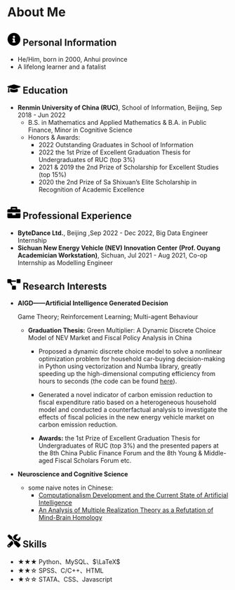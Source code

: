 # About Me

 ## <img src="assets/info-circle-solid.svg" width="30px"> Personal Information

 - He/Him, born in 2000, Anhui province
 -  A lifelong learner and a fatalist
## <img src="assets/graduation-cap-solid.svg" width="30px"> Education

- **Renmin University of China (RUC)**, School of Information, Beijing, Sep 2018 - Jun 2022
	- B.S. in Mathematics and Applied Mathematics & B.A. in Public Finance, Minor in Cognitive Science
	- Honors & Awards: 
		- 2022 Outstanding Graduates in School of Information
		- 2022 the 1st Prize of Excellent Graduation Thesis for Undergraduates of RUC (top 3%)
		- 2021 & 2019 the 2nd Prize of Scholarship for Excellent Studies (top 15%)
		- 2020 the 2nd Prize of Sa Shixuan’s Elite Scholarship in Recognition of Academic Excellence
	


## <img src="assets/briefcase-solid.svg" width="30px"> Professional Experience

- **ByteDance Ltd.**, Beijing ,Sep 2022 - Dec 2022, Big Data Engineer Internship
- **Sichuan New Energy Vehicle (NEV) Innovation Center (Prof. Ouyang Academician Workstation)**, Sichuan, Jul 2021 - Aug 2021, Co-op Internship as Modelling Engineer


## <img src="assets/project-diagram-solid.svg" width="30px"> Research Interests

- **AIGD——Artificial Intelligence Generated Decision**

	Game Theory; Reinforcement Learning; Multi-agent Behaviour
	- **Graduation Thesis:** Green  Multiplier:  A  Dynamic  Discrete  Choice  Model  of  NEV  Market  and  Fiscal  Policy  Analysis  in  China
		- Proposed  a  dynamic  discrete  choice  model  to  solve  a  nonlinear  optimization  problem  for  household  car-buying  decision-making  in  Python using vectorization and Numba library, greatly speeding up the high-dimensional computing efficiency from hours to seconds (the code can be found [here](https://github.com/HughYau/Research-with-Python/tree/main/Green%20Multiplier)).

		- Generated  a  novel  indicator  of  carbon  emission  reduction  to  fiscal  expenditure  ratio  based  on  a  heterogeneous  household  model  and  conducted  a counterfactual analysis to investigate the effects of fiscal policies in the new energy vehicle market on carbon emission reduction.
		- **Awards:** the  1st Prize  of  Excellent  Graduation  Thesis  for  Undergraduates  of  RUC  (top  3%)  and the presented  papers  at  the  8th China  Public  Finance  Forum  and  the  8th Young & Middle-aged Fiscal Scholars Forum etc.
- **Neuroscience and Cognitive Science**
	- some naive notes in Chinese: 
		- [Computationalism Development and the Current State of Artificial Intelligence](https://hughyau.github.io/zh-cn/计算主义的发展与人工智能现状/)
		- [An Analysis of Multiple Realization Theory as a Refutation of Mind-Brain Homology](https://hughyau.github.io/zh-cn/浅析多重实现论对心脑同一论的反驳/)		

## <img src="assets/tools-solid.svg" width="30px"> Skills

- ★★★ Python、MySQL、$\LaTeX$
- ★★☆ SPSS、C/C++、HTML
- ★☆☆ STATA、CSS、Javascript

